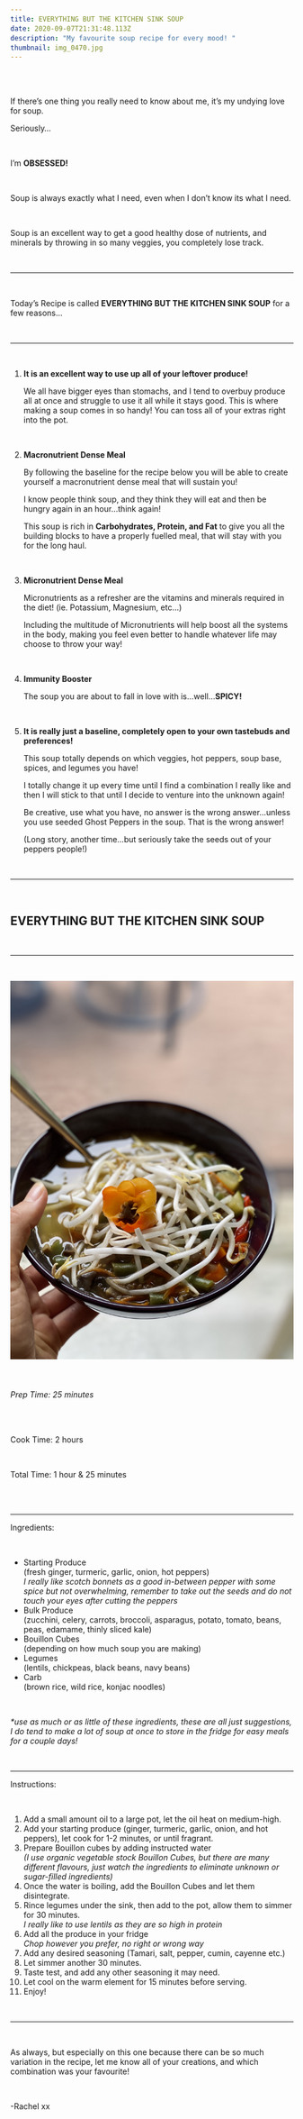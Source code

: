```yaml
---
title: EVERYTHING BUT THE KITCHEN SINK SOUP
date: 2020-09-07T21:31:48.113Z
description: "My favourite soup recipe for every mood! "
thumbnail: img_0470.jpg
---
```

<br>

<br>

If there’s one thing you really need to know about me, it’s my undying love for soup. 
<br>

Seriously…

<br>

I’m **OBSESSED!**

<br>

Soup is always exactly what I need, even when I don’t know its what I need.

<br>

Soup is an excellent way to get a good healthy dose of nutrients, and minerals by throwing in so many veggies, you completely lose track. 

<br>

- - -

<br>

Today’s Recipe is called **EVERYTHING BUT THE KITCHEN SINK SOUP** for a few reasons…

<br>

- - -

<br>

1. **It is an excellent way to use up all of your leftover produce!**
   <br>

   We all have bigger eyes than stomachs, and I tend to overbuy produce all at once and struggle to use it all while it stays good. This is where making a soup comes in so handy! You can toss all of your extras right into the pot.

<br>

2. **Macronutrient Dense Meal**
   <br>

   By following the baseline for the recipe below you will be able to create yourself a macronutrient dense meal that will sustain you!

   I know people think soup, and they think they will eat and then be hungry again in an hour…think again! 
   <br>

   This soup is rich in **Carbohydrates, Protein, and Fat** to give you all the building blocks to have a properly fuelled meal, that will stay with you for the long haul.

<br>

3. **Micronutrient Dense Meal**
   <br>

   Micronutrients as a refresher are the vitamins and minerals required in the diet! (ie. Potassium, Magnesium, etc…)

   Including the multitude of Micronutrients will help boost all the systems in the body, making you feel even better to handle whatever life may choose to throw your way!

<br>

4. **Immunity Booster**
   <br>

   The soup you are about to fall in love with is…well…**SPICY!**

<br>

5. **It is really just a baseline, completely open to your own tastebuds and preferences!**
   <br>

   This soup totally depends on which veggies, hot peppers, soup base, spices, and legumes you have!
   <br>

   I totally change it up every time until I find a combination I really like and then I will stick to that until I decide to venture into the unknown again! 
   <br>

   Be creative, use what you have, no answer is the wrong answer…unless you use seeded Ghost Peppers in the soup. That is the wrong answer! 
   <br>

   (Long story, another time…but seriously take the seeds out of your peppers people!)

<br>

- - -

<br>

## EVERYTHING BUT THE KITCHEN SINK SOUP

<br>

- - -

<br>

![kitchen sink soup](img_0470.jpg "soup")

<br>

###### Prep Time: 25 minutes

<br>

Cook Time: 2 hours

<br>

Total Time: 1 hour & 25 minutes

<br>

<br>

- - -

Ingredients:

<br>

* Starting Produce 
  <br>
  (fresh ginger, turmeric, garlic, onion, hot peppers) 
  <br>*I really like scotch bonnets as a good in-between pepper with some spice but not overwhelming, remember to take out the seeds and do not touch your eyes after cutting the peppers*
* Bulk Produce 
  <br>
  (zucchini, celery, carrots, broccoli, asparagus, potato, tomato, beans, peas, edamame, thinly sliced kale)
* Bouillon Cubes 
  <br>
  (depending on how much soup you are making)
* Legumes 
  <br>
  (lentils, chickpeas, black beans, navy beans)
* Carb 
  <br>
  (brown rice, wild rice, konjac noodles)

<br>

*\*use as much or as little of these ingredients, these are all just suggestions, I do tend to make a lot of soup at once to store in the fridge for easy meals for a couple days!*

<br>

- - -

Instructions:

<br>

1. Add a small amount oil to a large pot, let the oil heat on medium-high.
2. Add your starting produce (ginger, turmeric, garlic, onion, and hot peppers), let cook for 1-2 minutes, or until fragrant.
3. Prepare Bouillon cubes by adding instructed water 
   <br>*(I use organic vegetable stock Bouillon Cubes, but there are many different flavours, just watch the ingredients to eliminate unknown or sugar-filled ingredients)*
4. Once the water is boiling, add the Bouillon Cubes and let them disintegrate.
5. Rince legumes under the sink, then add to the pot, allow them to simmer for 30 minutes.
      <br> *I really like to use lentils as they are so high in protein*
6. Add all the produce in your fridge 
   <br>
     *Chop however you prefer, no right or wrong way*
7. Add any desired seasoning (Tamari, salt, pepper, cumin, cayenne etc.)
8. Let simmer another 30 minutes.
9. Taste test, and add any other seasoning it may need.
10. Let cool on the warm element for 15 minutes before serving.
11. Enjoy!

<br>

- - -

<br>

As always, but especially on this one because there can be so much variation in the recipe, let me know all of your creations, and which combination was your favourite!

<br>

\-Rachel xx